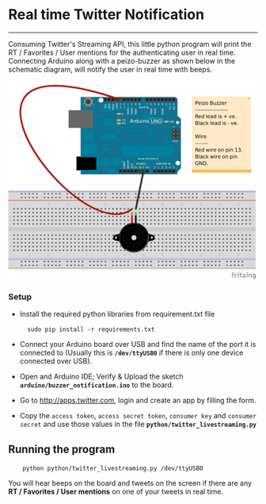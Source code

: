 # Real time Twitter Notification

-------------

Consuming Twitter's Streaming API, this little python program will print the RT / Favorites / User mentions for the authenticating user in real time. Connecting Arduino along with a peizo-buzzer as shown below in the schematic diagram, will notify the user in real time with beeps.

<img src="buzzer.png" alt="Arduino Sketch Schema" style="width: 500px; height: 400px"/>

### Setup

* Install the required python libraries from requirement.txt file

        sudo pip install -r requirements.txt

* Connect your Arduino board over USB and find the name of the port it is connected to (Usually this is **`/dev/ttyUSB0`** if there is only one device connected over USB).
* Open and Arduino IDE; Verify & Upload the sketch **`arduino/buzzer_notification.ino`** to the board.
* Go to http://apps.twitter.com, login and create an app by filling the form.
* Copy the `access token`, `access secret token`, `consumer key` and `consumer secret` and use those values in the file **`python/twitter_livestreaming.py`**


## Running the program

        python python/twitter_livestreaming.py /dev/ttyUSB0


You will hear beeps on the board and tweets on the screen if there are any **RT / Favorites / User mentions** on one of your tweets in real time.
